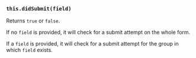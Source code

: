 ### `this.didSubmit(field)`

Returns `true` or `false`.

If no `field` is provided, it will check for a submit attempt on the whole form.

If a `field` is provided, it will check for a submit attempt for the group in which `field` exists.



